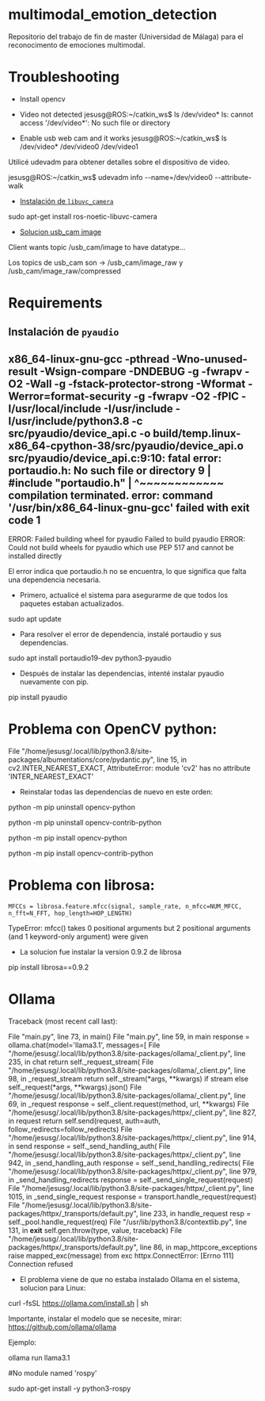 # multimodal_emotion_detection

Repositorio del trabajo de fin de master (Universidad de Málaga) para el reconocimento de emociones multimodal.


# Troubleshooting

- Install opencv

- Video not detected
jesusg@ROS:~/catkin_ws$ ls /dev/video*
ls: cannot access '/dev/video*': No such file or directory
* Enable usb web cam and it works
jesusg@ROS:~/catkin_ws$ ls /dev/video*
/dev/video0  /dev/video1

Utilicé udevadm para obtener detalles sobre el dispositivo de video.

jesusg@ROS:~/catkin_ws$ udevadm info --name=/dev/video0 --attribute-walk

* [Instalación de `libuvc_camera`](#instalación-de-libuvc_camera)

sudo apt-get install ros-noetic-libuvc-camera

* [Solucion usb_cam image](#solución-de-problemas-comunes)

Client wants topic /usb_cam/image to have datatype...

Los topics de usb_cam son -> /usb_cam/image_raw y /usb_cam/image_raw/compressed
# Requirements

## Instalación de `pyaudio`

x86_64-linux-gnu-gcc -pthread -Wno-unused-result -Wsign-compare -DNDEBUG -g -fwrapv -O2 -Wall -g -fstack-protector-strong -Wformat -Werror=format-security -g -fwrapv -O2 -fPIC -I/usr/local/include -I/usr/include -I/usr/include/python3.8 -c src/pyaudio/device_api.c -o build/temp.linux-x86_64-cpython-38/src/pyaudio/device_api.o
  src/pyaudio/device_api.c:9:10: fatal error: portaudio.h: No such file or directory
      9 | #include "portaudio.h"
        |          ^~~~~~~~~~~~~
  compilation terminated.
  error: command '/usr/bin/x86_64-linux-gnu-gcc' failed with exit code 1
  ----------------------------------------
  ERROR: Failed building wheel for pyaudio
Failed to build pyaudio
ERROR: Could not build wheels for pyaudio which use PEP 517 and cannot be installed directly

El error indica que portaudio.h no se encuentra, lo que significa que falta una dependencia necesaria.

* Primero, actualicé el sistema para asegurarme de que todos los paquetes estaban actualizados.

sudo apt update

* Para resolver el error de dependencia, instalé portaudio y sus dependencias.

sudo apt install portaudio19-dev python3-pyaudio

* Después de instalar las dependencias, intenté instalar pyaudio nuevamente con pip.

pip install pyaudio


# Problema con OpenCV python:
  File "/home/jesusg/.local/lib/python3.8/site-packages/albumentations/core/pydantic.py", line 15, in <module>
    cv2.INTER_NEAREST_EXACT,
AttributeError: module 'cv2' has no attribute 'INTER_NEAREST_EXACT'

* Reinstalar todas las dependencias de nuevo en este orden:

python -m pip uninstall opencv-python

python -m pip uninstall opencv-contrib-python

python -m pip install opencv-python

python -m pip install opencv-contrib-python

# Problema con librosa:
    MFCCs = librosa.feature.mfcc(signal, sample_rate, n_mfcc=NUM_MFCC, n_fft=N_FFT, hop_length=HOP_LENGTH)
TypeError: mfcc() takes 0 positional arguments but 2 positional arguments (and 1 keyword-only argument) were given

* La solucion fue instalar la version 0.9.2 de librosa

pip install librosa==0.9.2

# Ollama

Traceback (most recent call last):

  File "main.py", line 73, in <module>
    main()
  File "main.py", line 59, in main
    response = ollama.chat(model='llama3.1', messages=[
  File "/home/jesusg/.local/lib/python3.8/site-packages/ollama/_client.py", line 235, in chat
    return self._request_stream(
  File "/home/jesusg/.local/lib/python3.8/site-packages/ollama/_client.py", line 98, in _request_stream
    return self._stream(*args, **kwargs) if stream else self._request(*args, **kwargs).json()
  File "/home/jesusg/.local/lib/python3.8/site-packages/ollama/_client.py", line 69, in _request
    response = self._client.request(method, url, **kwargs)
  File "/home/jesusg/.local/lib/python3.8/site-packages/httpx/_client.py", line 827, in request
    return self.send(request, auth=auth, follow_redirects=follow_redirects)
  File "/home/jesusg/.local/lib/python3.8/site-packages/httpx/_client.py", line 914, in send
    response = self._send_handling_auth(
  File "/home/jesusg/.local/lib/python3.8/site-packages/httpx/_client.py", line 942, in _send_handling_auth
    response = self._send_handling_redirects(
  File "/home/jesusg/.local/lib/python3.8/site-packages/httpx/_client.py", line 979, in _send_handling_redirects
    response = self._send_single_request(request)
  File "/home/jesusg/.local/lib/python3.8/site-packages/httpx/_client.py", line 1015, in _send_single_request
    response = transport.handle_request(request)
  File "/home/jesusg/.local/lib/python3.8/site-packages/httpx/_transports/default.py", line 233, in handle_request
    resp = self._pool.handle_request(req)
  File "/usr/lib/python3.8/contextlib.py", line 131, in __exit__
    self.gen.throw(type, value, traceback)
  File "/home/jesusg/.local/lib/python3.8/site-packages/httpx/_transports/default.py", line 86, in map_httpcore_exceptions
    raise mapped_exc(message) from exc
httpx.ConnectError: [Errno 111] Connection refused

* El problema viene de que no estaba instalado Ollama en el sistema, solucion para Linux:

curl -fsSL https://ollama.com/install.sh | sh

Importante, instalar el modelo que se necesite, mirar: https://github.com/ollama/ollama

Ejemplo:

ollama run llama3.1

#No module named 'rospy' 

sudo apt-get install -y python3-rospy

